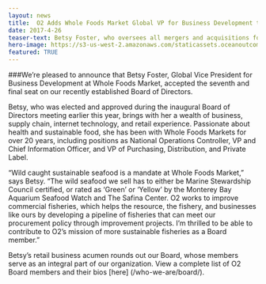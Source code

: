 ```yaml
---
layout: news
title:  O2 Adds Whole Foods Market Global VP for Business Development to Board
date: 2017-4-26
teaser-text: Betsy Foster, who oversees all mergers and acquisitions for Whole Foods Markets, becomes the seventh member of our Board of Directors.
hero-image: https://s3-us-west-2.amazonaws.com/staticassets.oceanoutcomes.org/news+and+analysis/hero+images/whole-foods-global-vp-joins-board-hero.jpg
featured: TRUE
---
```

###We’re pleased to announce that Betsy Foster, Global Vice President for Business Development at Whole Foods Market, accepted the seventh and final seat on our recently established Board of Directors.

Betsy, who was elected and approved during the inaugural Board of Directors meeting earlier this year, brings with her a wealth of business, supply chain, internet technology, and retail experience. Passionate about health and sustainable food, she has been with Whole Foods Markets for over 20 years, including positions as National Operations Controller, VP and Chief Information Officer, and VP of Purchasing, Distribution, and Private Label. 
 
“Wild caught sustainable seafood is a mandate at Whole Foods Market,” says Betsy. “The wild seafood we sell has to either be Marine Stewardship Council certified, or rated as ‘Green’ or ‘Yellow’ by the Monterey Bay Aquarium Seafood Watch and The Safina Center. O2 works to improve commercial fisheries, which helps the resource, the fishery, and businesses like ours by developing a pipeline of fisheries that can meet our procurement policy through improvement projects. I’m thrilled to be able to contribute to O2’s mission of more sustainable fisheries as a Board member.”
 
Betsy’s retail business acumen rounds out our Board, whose members serve as an integral part of our organization. View a complete list of O2 Board members and their bios [here] (/who-we-are/board/).
